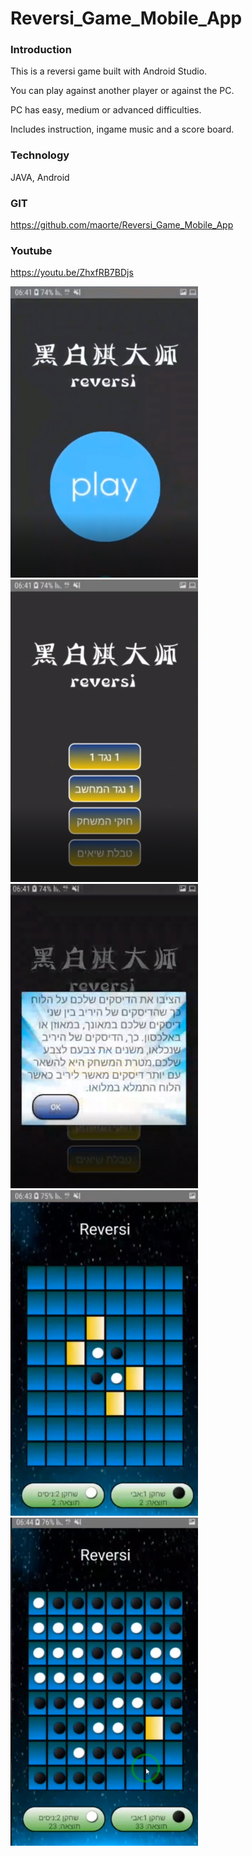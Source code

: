 # Reversi_Game_Mobile_App

### Introduction<br>
This is a reversi game built with Android Studio. <br>

You can play against another player or against the PC.<br>

PC has easy, medium or advanced difficulties. <br> 

Includes instruction, ingame music and a score board. <br>


### Technology 
JAVA, Android

### GIT
https://github.com/maorte/Reversi_Game_Mobile_App

### Youtube
https://youtu.be/ZhxfRB7BDjs


<img src="images/opening.PNG"  width="300">  <br>
<img src="images/main.PNG"  width="300">  <br>
<img src="images/explain.PNG"  width="300">  <br>
<img src="images/ingame1.PNG"  width="300">  <br>
<img src="images/ingame2.PNG"  width="300">  <br>
